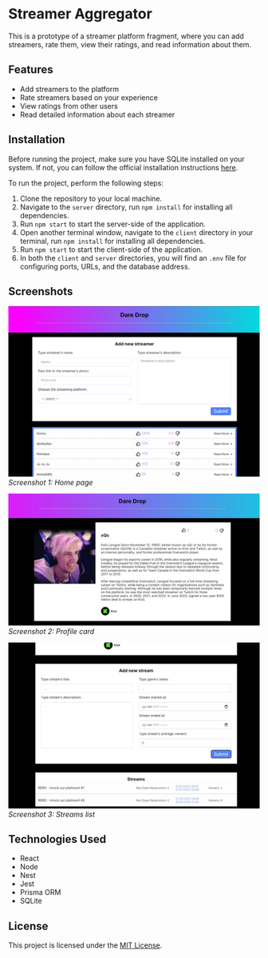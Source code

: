 # Streamer Aggregator

This is a prototype of a streamer platform fragment, where you can add streamers, rate them, view their ratings, and read information about them.

## Features

- Add streamers to the platform
- Rate streamers based on your experience
- View ratings from other users
- Read detailed information about each streamer

## Installation

Before running the project, make sure you have SQLite installed on your system. If not, you can follow the official installation instructions [here](https://www.sqlite.org/download.html).

To run the project, perform the following steps:

1. Clone the repository to your local machine.
2. Navigate to the `server` directory, run `npm install` for installing all dependencies.
3. Run `npm start` to start the server-side of the application.
4. Open another terminal window, navigate to the `client` directory in your terminal, run `npm install` for installing all dependencies.
5. Run `npm start` to start the client-side of the application.
6. In both the `client` and `server` directories, you will find an `.env` file for configuring ports, URLs, and the database address.

## Screenshots

![Streamer Platform](Home.png)
*Screenshot 1: Home page*

![Streamer Ratings](Profile.jpg)
*Screenshot 2: Profile card*

![Streamer Streams](Stream.jpg)
*Screenshot 3: Streams list*

## Technologies Used

- React
- Node
- Nest
- Jest
- Prisma ORM
- SQLite

## License

This project is licensed under the [MIT License](LICENSE).

